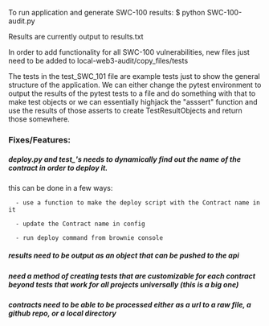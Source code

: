 To run application and generate SWC-100 results:
   $ python SWC-100-audit.py


Results are currently output to results.txt


In order to add functionality for all SWC-100 vulnerabilities, new files just need to be added to local-web3-audit/copy_files/tests


The tests in the test_SWC_101 file are example tests just to show the general structure of the application. We can either change the pytest environment to output the results of the pytest tests to a file and do something with that to make test objects or we can essentially highjack the "asssert" function and use the results of those asserts to create TestResultObjects and return those somewhere.



### Fixes/Features:
   ##### deploy.py and test_'s needs to dynamically find out the name of the contract in order to deploy it.
   this can be done in a few ways:

      - use a function to make the deploy script with the Contract name in it

      - update the Contract name in config

      - run deploy command from brownie console


   ##### results need to be output as an object that can be pushed to the api

   ##### need a method of creating tests that are customizable for each contract beyond tests that work for all projects universally (this is a big one)

   ##### contracts need to be able to be processed either as a url to a raw file, a github repo, or a local directory
